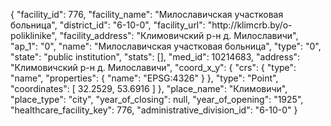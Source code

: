 {
    "facility_id": 776,
    "facility_name": "Милославичская участковая больница",
    "district_id": "6-10-0",
    "facility_url": "http:\/\/klimcrb.by\/o-poliklinike",
    "facility_address": "Климовичский р-н д. Милославичи",
    "ap_1": "0",
    "name": "Милославичская участковая больница",
    "type": "0",
    "state": "public institution",
    "stats": [],
    "med_id": 10214683,
    "address": "Климовичский р-н д. Милославичи",
    "coord_x_y": {
        "crs": {
            "type": "name",
            "properties": {
                "name": "EPSG:4326"
            }
        },
        "type": "Point",
        "coordinates": [
            32.2529,
            53.6916
        ]
    },
    "place_name": "Климовичи",
    "place_type": "city",
    "year_of_closing": null,
    "year_of_opening": "1925",
    "healthcare_facility_key": 776,
    "administrative_division_id": "6-10-0"
}